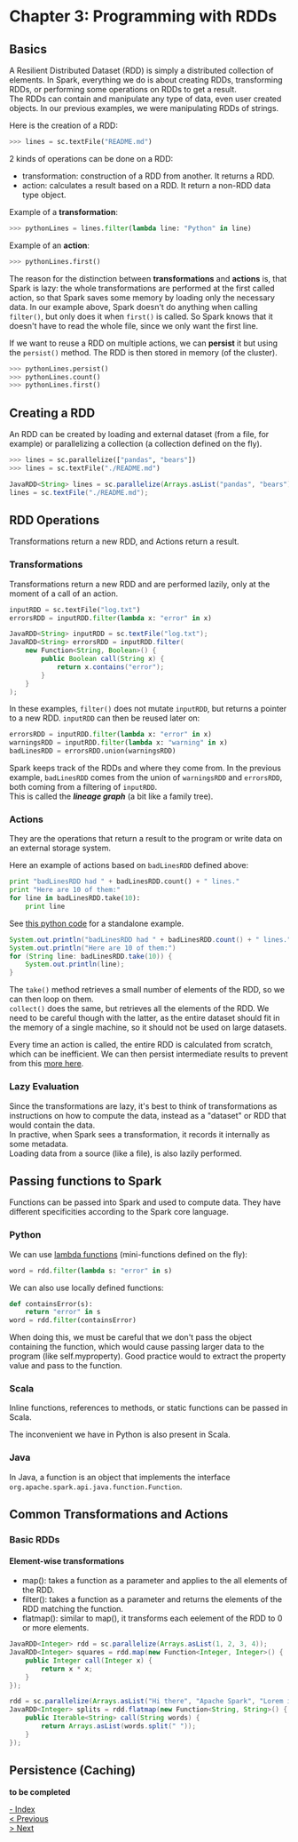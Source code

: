 # Chapter 3: Programming with RDDs
## Basics
A Resilient Distributed Dataset (RDD) is simply a distributed collection of elements. In Spark, everything we do is about creating RDDs, transforming RDDs, or performing some operations on RDDs to get a result.  
The RDDs can contain and manipulate any type of data, even user created objects. In our previous examples, we were manipulating RDDs of strings.  

Here is the creation of a RDD:
```python
>>> lines = sc.textFile("README.md")
```
2 kinds of operations can be done on a RDD:
* transformation: construction of a RDD from another. It returns a RDD.
* action: calculates a result based on a RDD. It return a non-RDD data type object.

Example of a **transformation**:
```python
>>> pythonLines = lines.filter(lambda line: "Python" in line)
```
Example of an **action**:
```python
>>> pythonLines.first()
```

The reason for the distinction between **transformations** and **actions** is, that Spark is lazy: the whole transformations are performed at the first called action, so that Spark saves some memory by loading only the necessary data.
In our example above, Spark doesn't do anything when calling `filter()`, but only does it when `first()` is called. So Spark knows that it doesn't have to read the whole file, since we only want the first line.

If we want to reuse a RDD on multiple actions, we can **persist** it but using the `persist()` method. The RDD is then stored in memory (of the cluster).

```python
>>> pythonLines.persist()
>>> pythonLines.count()
>>> pythonLines.first()
```

## Creating a RDD
An RDD can be created by loading and external dataset (from a file, for example) or parallelizing a collection (a collection defined on the fly).

```python
>>> lines = sc.parallelize(["pandas", "bears"])
>>> lines = sc.textFile("./README.md")
```

```java
JavaRDD<String> lines = sc.parallelize(Arrays.asList("pandas", "bears"));
lines = sc.textFile("./README.md");
```

## RDD Operations
Transformations return a new RDD, and Actions return a result.

### Transformations
Transformations return a new RDD and are performed lazily, only at the moment of a call of an action.

```python
inputRDD = sc.textFile("log.txt")
errorsRDD = inputRDD.filter(lambda x: "error" in x)
```

```java
JavaRDD<String> inputRDD = sc.textFile("log.txt");
JavaRDD<String> errorsRDD = inputRDD.filter(
    new Function<String, Boolean>() {
        public Boolean call(String x) {
            return x.contains("error");
        }
    }
);
```

In these examples, `filter()` does not mutate `inputRDD`, but returns a pointer to a new RDD. `inputRDD` can then be reused later on:

```python
errorsRDD = inputRDD.filter(lambda x: "error" in x)
warningsRDD = inputRDD.filter(lambda x: "warning" in x)
badLinesRDD = errorsRDD.union(warningsRDD)
```

Spark keeps track of the RDDs and where they come from. In the previous example, `badLinesRDD` comes from the union of `warningsRDD` and `errorsRDD`, both coming from a filtering of `inputRDD`.  
This is called the **_lineage graph_** (a bit like a family tree).

### Actions
They are the operations that return a result to the program or write data on an external storage system.

Here an example of actions based on `badLinesRDD` defined above:
```python
print "badLinesRDD had " + badLinesRDD.count() + " lines."
print "Here are 10 of them:"
for line in badLinesRDD.take(10):
    print line
```
See [this python code](./ch3_standalone_badlines.py) for a standalone example.

```java
System.out.println("badLinesRDD had " + badLinesRDD.count() + " lines.")
System.out.println("Here are 10 of them:")
for (String line: badLinesRDD.take(10)) {
    System.out.println(line);
}
```

The `take()` method retrieves a small number of elements of the RDD, so we can then loop on them.  
`collect()` does the same, but retrieves all the elements of the RDD. We need to be careful though with the latter, as the entire dataset should fit in the memory of a single machine, so it should not be used on large datasets.

Every time an action is called, the entire RDD is calculated from scratch, which can be inefficient. We can then persist intermediate results to prevent from this [more here](#persistence-caching).

### Lazy Evaluation
Since the transformations are lazy, it's best to think of transformations as instructions on how to compute the data, instead as a "dataset" or RDD that would contain the data.  
In practive, when Spark sees a transformation, it records it internally as some metadata.  
Loading data from a source (like a file), is also lazily performed.

## Passing functions to Spark
Functions can be passed into Spark and used to compute data. They have different specificities according to the Spark core language.

### Python
We can use [lambda functions](https://en.wikipedia.org/wiki/Anonymous_function#Python) (mini-functions defined on the fly):
```python
word = rdd.filter(lambda s: "error" in s)
```

We can also use locally defined functions:
```python
def containsError(s):
    return "error" in s
word = rdd.filter(containsError)
```
When doing this, we must be careful that we don't pass the object containing the function, which would cause passing larger data to the program (like self.myproperty). Good practice would to extract the property value and pass to the function.

### Scala
Inline functions, references to methods, or static functions can be passed in Scala.

The inconvenient we have in Python is also present in Scala.

### Java
In Java, a function is an object that implements the interface `org.apache.spark.api.java.function.Function`.

## Common Transformations and Actions
### Basic RDDs
#### Element-wise transformations
* map(): takes a function as a parameter and applies to the all elements of the RDD.
* filter(): takes a function as a parameter and returns the elements of the RDD matching the function.
* flatmap(): similar to map(), it transforms each eelement of the RDD to 0 or more elements.

```java
JavaRDD<Integer> rdd = sc.parallelize(Arrays.asList(1, 2, 3, 4));
JavaRDD<Integer> squares = rdd.map(new Function<Integer, Integer>() {
    public Integer call(Integer x) {
        return x * x;
    }
});

rdd = sc.parallelize(Arrays.asList("Hi there", "Apache Spark", "Lorem ipsum dolor"));
JavaRDD<Integer> splits = rdd.flatmap(new Function<String, String>() {
    public Iterable<String> call(String words) {
        return Arrays.asList(words.split(" "));
    }
});
```



## Persistence (Caching)

**to be completed**

[- Index](./README.md)  
[< Previous](./Spark_chapter2.md)  
[> Next](./Spark_chapter4.md)
